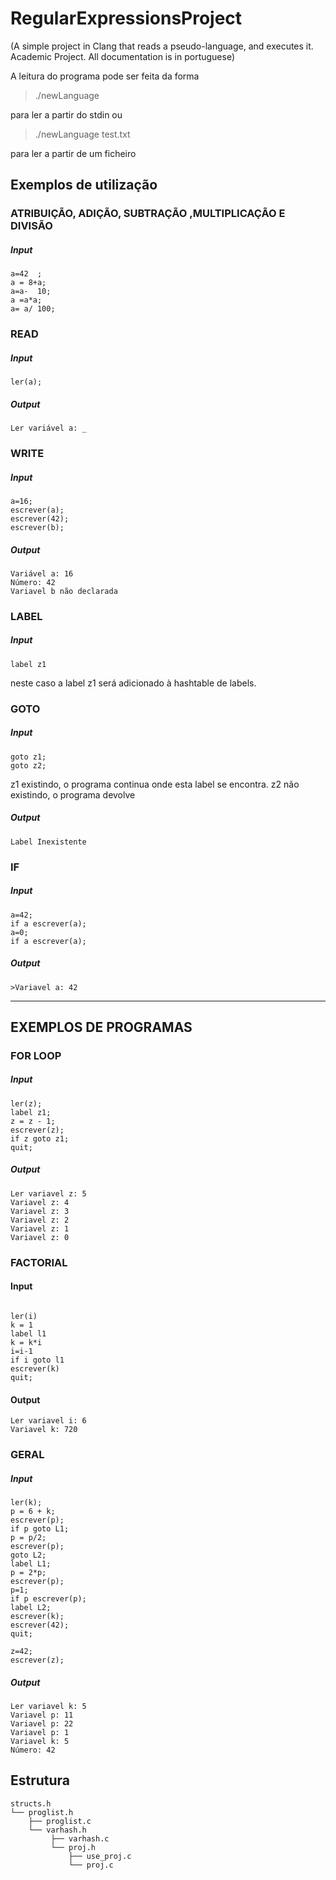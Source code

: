 # RegularExpressionsProject
(A simple project in Clang that reads a pseudo-language, and executes it. Academic Project. All documentation is in portuguese)

A leitura do programa pode ser feita da forma
>./newLanguage

para ler a partir do stdin ou
>./newLanguage test.txt

para ler a partir de um ficheiro 

## Exemplos de utilização
### ATRIBUIÇÃO, ADIÇÃO, SUBTRAÇÃO ,MULTIPLICAÇÃO E DIVISÃO
##### Input
```
a=42  ;
a = 8+a;
a=a-  10;
a =a*a;
a= a/ 100;
```
### READ
##### Input
```
ler(a);
```
##### Output
```
Ler variável a: _
```

### WRITE
##### Input
```
a=16;
escrever(a);
escrever(42);
escrever(b);
```
##### Output
```
Variável a: 16
Número: 42
Variavel b não declarada
```
### LABEL
##### Input
```
label z1
```
neste caso a label z1 será adicionado à hashtable de labels.

### GOTO
##### Input
```
goto z1;
goto z2;
```
z1 existindo, o programa continua onde esta label se encontra.
z2 não existindo, o programa devolve
##### Output
```
Label Inexistente
```
### IF
##### Input
```
a=42;
if a escrever(a);
a=0;
if a escrever(a);
```
##### Output
```
>Variavel a: 42
```
***

## EXEMPLOS DE PROGRAMAS
### FOR LOOP
##### Input
```
ler(z);
label z1;
z = z - 1;
escrever(z);
if z goto z1;
quit;
```
##### Output
```
Ler variavel z: 5
Variavel z: 4
Variavel z: 3
Variavel z: 2
Variavel z: 1
Variavel z: 0
```
### FACTORIAL
#### Input
```

ler(i)
k = 1
label l1
k = k*i
i=i-1
if i goto l1
escrever(k)
quit;

```
#### Output
```
Ler variavel i: 6
Variavel k: 720

```
### GERAL
##### Input
```
ler(k);
p = 6 + k;
escrever(p);
if p goto L1;
p = p/2;
escrever(p);
goto L2;
label L1;
p = 2*p;
escrever(p);
p=1;
if p escrever(p);
label L2;
escrever(k);
escrever(42);
quit;

z=42;
escrever(z);
```
##### Output
```
Ler variavel k: 5
Variavel p: 11
Variavel p: 22
Variavel p: 1
Variavel k: 5
Número: 42
```

## Estrutura 
```
structs.h
└── proglist.h
    ├── proglist.c
    └── varhash.h
         ├── varhash.c
         └── proj.h
             ├── use_proj.c
             └── proj.c
```
